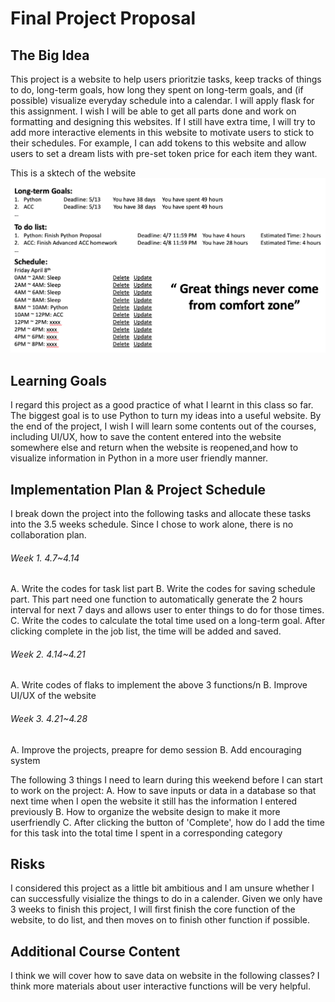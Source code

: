 # Final Project Proposal

## The Big Idea

This project is a website to help users prioritzie tasks, keep tracks of things to do, long-term goals, how long they spent on long-term goals, and (if possible) visualize everyday schedule into a calendar. I will apply flask for this assignment. I wish I will be able to get all parts done and work on formatting and designing this websites. If I still have extra time, I will try to add more interactive elements in this website to motivate users to stick to their schedules. For example, I can add tokens to this website and allow users to set a dream lists with pre-set token price for each item they want.

This is a sktech of the website
![This is a sketch of the website](https://github.com/Helenbzbz/Team-Project/blob/main/Sketch.png)

## Learning Goals

I regard this project as a good practice of what I learnt in this class so far. The biggest goal is to use Python to turn my ideas into a useful website. By the end of the project, I wish I will learn some contents out of the courses, including UI/UX, how to save the content entered into the website somewhere else and return when the website is reopened,and how to visualize information in Python in a more user friendly manner.

## Implementation Plan & Project Schedule

I break down the project into the following tasks and allocate these tasks into the 3.5 weeks schedule.
Since I chose to work alone, there is no collaboration plan.

###### Week 1. 4.7~4.14
A. Write the codes for task list part
B. Write the codes for saving schedule part. This part need one function to automatically generate the 2 hours interval for next 7 days and allows user to enter things to do for those times.
C. Write the codes to calculate the total time used on a long-term goal. After clicking complete in the job list, the time will be added and saved.


###### Week 2. 4.14~4.21

A. Write codes of flaks to implement the above 3 functions/n
B. Improve UI/UX of the website


###### Week 3. 4.21~4.28
A. Improve the projects, preapre for demo session
B. Add encouraging system


The following 3 things I need to learn during this weekend before I can start to work on the project:
A. How to save inputs or data in a database so that next time when I open the website it still has the information I entered previously
B. How to organize the website design to make it more userfriendly
C. After clicking the button of 'Complete', how do I add the time for this task into the total time I spent in a corresponding category


## Risks

I considered this project as a little bit ambitious and I am unsure whether I can successfully visialize the things to do in a calender. Given we only have 3 weeks to finish this project, I will first finish the core function of the website, to do list, and then moves on to finish other function if possible.

## Additional Course Content

I think we will cover how to save data on website in the following classes? I think more materials about user interactive functions will be very helpful.
